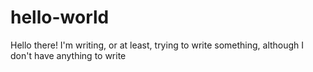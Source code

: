 # hello-world
Hello there! I'm writing, or at least, trying to write something, although I don't have anything to write
